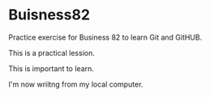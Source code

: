 # Buisness82
Practice exercise for Business 82 to learn Git and GitHUB. 

This is a practical lession.

This is important to learn.

I'm now wriitng from my local computer.